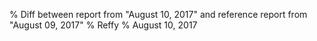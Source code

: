 % Diff between report from "August 10, 2017" and reference report from "August 09, 2017"
% Reffy
% August 10, 2017

